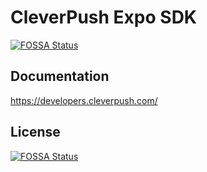 # CleverPush Expo SDK
[![FOSSA Status](https://app.fossa.com/api/projects/git%2Bgithub.com%2Fcleverpush%2Fcleverpush-expo-plugin.svg?type=shield)](https://app.fossa.com/projects/git%2Bgithub.com%2Fcleverpush%2Fcleverpush-expo-plugin?ref=badge_shield)


## Documentation

https://developers.cleverpush.com/





## License
[![FOSSA Status](https://app.fossa.com/api/projects/git%2Bgithub.com%2Fcleverpush%2Fcleverpush-expo-plugin.svg?type=large)](https://app.fossa.com/projects/git%2Bgithub.com%2Fcleverpush%2Fcleverpush-expo-plugin?ref=badge_large)